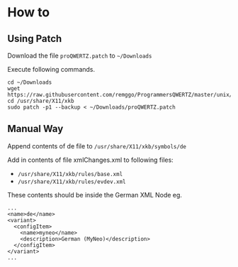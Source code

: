 # How to
## Using Patch
Download the file `proQWERTZ.patch` to `~/Downloads`

Execute following commands.
```
cd ~/Downloads
wget https://raw.githubusercontent.com/remggo/ProgrammersQWERTZ/master/unix/proQWERTZ.patch
cd /usr/share/X11/xkb
sudo patch -p1 --backup < ~/Downloads/proQWERTZ.patch 
```


## Manual Way
Append contents of de file to 
`/usr/share/X11/xkb/symbols/de`

Add in contents of file xmlChanges.xml to following files:
* `/usr/share/X11/xkb/rules/base.xml`
* `/usr/share/X11/xkb/rules/evdev.xml`

These contents should be inside the German XML Node eg.
```
...
<name>de</name>
<variant>
  <configItem>
	<name>myneo</name>
	<description>German (MyNeo)</description>
  </configItem>
</variant>
...
```
